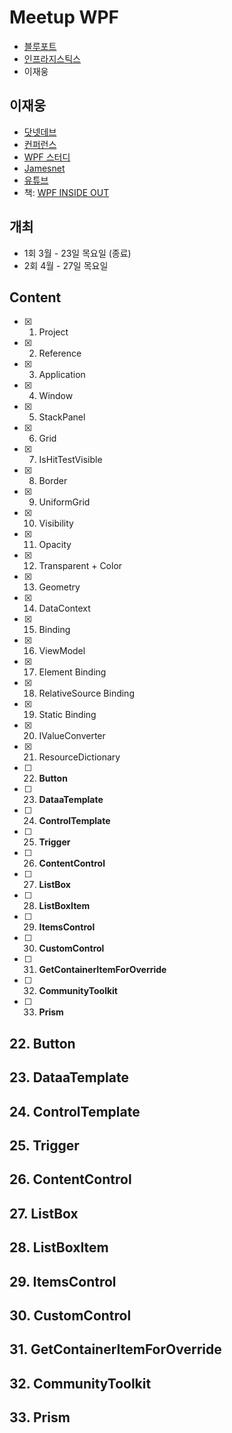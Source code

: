 # Meetup WPF
- [블루포트](https://www.blueport.co.kr/Index.aspx)
- [인프라지스틱스](https://cafe.naver.com/infragisticskorea)
- 이재웅

## 이재웅
- [닷넷데브](https://forum.dotnetdev.kr)
- [컨퍼런스](https://dotnetdev.kr)
- [WPF 스터디](https://jamesnet.dev)
- [Jamesnet](https://jamesnet.dev)
- [유튜브](https://youtube.com/@jamesnet214)
- 책: [WPF INSIDE OUT](https://jamesnet.dev/books)

## 개최
- 1회 3월 - 23일 목요일 (종료)
- 2회 4월 - 27일 목요일

## Content
- [x] 1. Project
- [x] 2. Reference
- [x] 3. Application
- [x] 4. Window
- [x] 5. StackPanel
- [x] 6. Grid
- [x] 7. IsHitTestVisible
- [x] 8. Border
- [x] 9. UniformGrid
- [x] 10. Visibility
- [x] 11. Opacity
- [x] 12. Transparent + Color
- [x] 13. Geometry
- [x] 14. DataContext
- [x] 15. Binding
- [x] 16. ViewModel
- [x] 17. Element Binding
- [x] 18. RelativeSource Binding
- [x] 19. Static Binding
- [x] 20. IValueConverter
- [x] 21. ResourceDictionary
- [ ] 22. **Button**
- [ ] 23. **DataaTemplate**
- [ ] 24. **ControlTemplate**
- [ ] 25. **Trigger**
- [ ] 26. **ContentControl**
- [ ] 27. **ListBox**
- [ ] 28. **ListBoxItem**
- [ ] 29. **ItemsControl**
- [ ] 30. **CustomControl**
- [ ] 31. **GetContainerItemForOverride**
- [ ] 32. **CommunityToolkit**
- [ ] 33. **Prism**

## 22. Button

## 23. DataaTemplate

## 24. ControlTemplate

## 25. Trigger

## 26. ContentControl

## 27. ListBox

## 28. ListBoxItem

## 29. ItemsControl

## 30. CustomControl

## 31. GetContainerItemForOverride

## 32. CommunityToolkit

## 33. Prism
